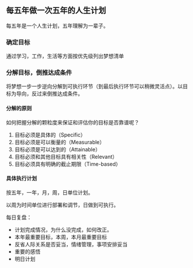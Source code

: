 ## 每五年做一次五年的人生计划
每五年是一个人生计划，五年理解为一辈子。

### 确定目标
通过学习，工作，生活等方面按优先级列出梦想清单

### 分解目标，倒推达成条件
将梦想一步一步逆向分解到可执行环节（到最后执行环节可以稍微灵活点）。以目标为导向，反过来倒推达成条件。

#### 分解的原则
如何把握分解的颗粒度来保证和评估你的目标是否靠谱呢？

1. 目标必须是具体的（Specific）
2. 目标必须是可以衡量的（Measurable）
3. 目标必须是可以达到的（Attainable）
4. 目标必须和其他目标具有相关性（Relevant）
5. 目标必须具有明确的截止期限（Time-based）

#### 具体执行计划
按五年，一年，月，周，日单位计划。

以周为时间单位进行部署和调节，日做到可执行。

每日复盘：
* 计划完成情况，为什么没完成，如何改正。
* 本年最重要目标，本周，本月最重要目标
* 反省人际关系是否妥当，情绪管理，事项安排妥当
* 重要的感悟
* 明日计划

